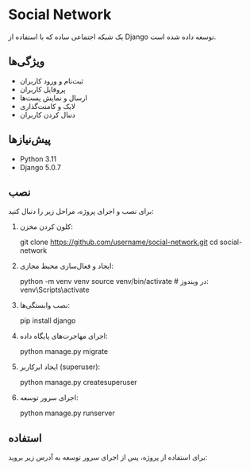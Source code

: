 # Social Network

یک شبکه اجتماعی ساده که با استفاده از Django توسعه داده شده است.

## ویژگی‌ها

- ثبت‌نام و ورود کاربران
- پروفایل کاربران
- ارسال و نمایش پست‌ها
- لایک و کامنت‌گذاری
- دنبال کردن کاربران

## پیش‌نیازها

- Python 3.11
- Django 5.0.7

## نصب

برای نصب و اجرای پروژه، مراحل زیر را دنبال کنید:

1. کلون کردن مخزن:
   
    git clone https://github.com/username/social-network.git
    cd social-network
    
2. ایجاد و فعال‌سازی محیط مجازی:
   
    python -m venv venv
    source venv/bin/activate  # در ویندوز: venv\Scripts\activate
    
3. نصب وابستگی‌ها:
   
    pip install django
    
4. اجرای مهاجرت‌های پایگاه داده:
   
    python manage.py migrate
    
5. ایجاد ابرکاربر (superuser):
   
    python manage.py createsuperuser
    
6. اجرای سرور توسعه:
   
    python manage.py runserver
    
## استفاده

برای استفاده از پروژه، پس از اجرای سرور توسعه به آدرس زیر بروید:

